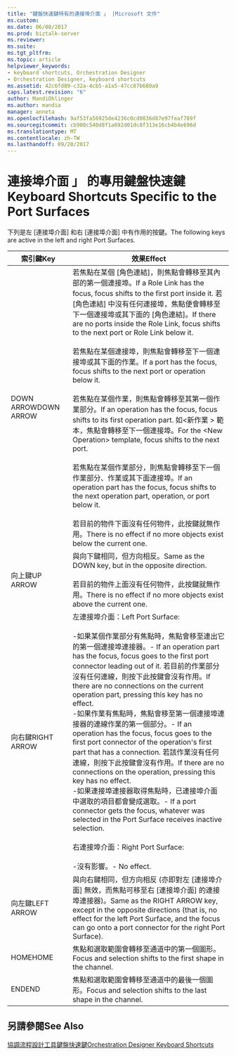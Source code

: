 ```yaml
---
title: "鍵盤快速鍵特有的連接埠介面 」 |Microsoft 文件"
ms.custom: 
ms.date: 06/08/2017
ms.prod: biztalk-server
ms.reviewer: 
ms.suite: 
ms.tgt_pltfrm: 
ms.topic: article
helpviewer_keywords:
- keyboard shortcuts, Orchestration Designer
- Orchestration Designer, keyboard shortcuts
ms.assetid: 42c6fd89-c32a-4cb5-a1a5-47cc87b680a9
caps.latest.revision: "6"
author: MandiOhlinger
ms.author: mandia
manager: anneta
ms.openlocfilehash: 9af53fa56925de4236c0cd0836d87e97feaf789f
ms.sourcegitcommit: cb908c540d8f1a692d01dc8f313e16cb4b4e696d
ms.translationtype: MT
ms.contentlocale: zh-TW
ms.lasthandoff: 09/20/2017
---
```

# <a name="keyboard-shortcuts-specific-to-the-port-surfaces"></a><span data-ttu-id="b4dce-102">連接埠介面 」 的專用鍵盤快速鍵</span><span class="sxs-lookup"><span data-stu-id="b4dce-102">Keyboard Shortcuts Specific to the Port Surfaces</span></span>
<span data-ttu-id="b4dce-103">下列是左 [連接埠介面] 和右 [連接埠介面] 中有作用的按鍵。</span><span class="sxs-lookup"><span data-stu-id="b4dce-103">The following keys are active in the left and right Port Surfaces.</span></span>  
  
|<span data-ttu-id="b4dce-104">索引鍵</span><span class="sxs-lookup"><span data-stu-id="b4dce-104">Key</span></span>|<span data-ttu-id="b4dce-105">效果</span><span class="sxs-lookup"><span data-stu-id="b4dce-105">Effect</span></span>|  
|---------|------------|  
|<span data-ttu-id="b4dce-106">DOWN ARROW</span><span class="sxs-lookup"><span data-stu-id="b4dce-106">DOWN ARROW</span></span>|<span data-ttu-id="b4dce-107">若焦點在某個 [角色連結]，則焦點會轉移至其內部的第一個連接埠。</span><span class="sxs-lookup"><span data-stu-id="b4dce-107">If a Role Link has the focus, focus shifts to the first port inside it.</span></span> <span data-ttu-id="b4dce-108">若 [角色連結] 中沒有任何連接埠，焦點便會轉移至下一個連接埠或其下面的 [角色連結]。</span><span class="sxs-lookup"><span data-stu-id="b4dce-108">If there are no ports inside the Role Link, focus shifts to the next port or Role Link below it.</span></span><br /><br /> <span data-ttu-id="b4dce-109">若焦點在某個連接埠，則焦點會轉移至下一個連接埠或其下面的作業。</span><span class="sxs-lookup"><span data-stu-id="b4dce-109">If a port has the focus, focus shifts to the next port or operation below it.</span></span><br /><br /> <span data-ttu-id="b4dce-110">若焦點在某個作業，則焦點會轉移至其第一個作業部分。</span><span class="sxs-lookup"><span data-stu-id="b4dce-110">If an operation has the focus, focus shifts to its first operation part.</span></span> <span data-ttu-id="b4dce-111">如\<新作業 > 範本，焦點會轉移至下一個連接埠。</span><span class="sxs-lookup"><span data-stu-id="b4dce-111">For the \<New Operation> template, focus shifts to the next port.</span></span><br /><br /> <span data-ttu-id="b4dce-112">若焦點在某個作業部分，則焦點會轉移至下一個作業部分、作業或其下面連接埠。</span><span class="sxs-lookup"><span data-stu-id="b4dce-112">If an operation part has the focus, focus shifts to the next operation part, operation, or port below it.</span></span><br /><br /> <span data-ttu-id="b4dce-113">若目前的物件下面沒有任何物件，此按鍵就無作用。</span><span class="sxs-lookup"><span data-stu-id="b4dce-113">There is no effect if no more objects exist below the current one.</span></span>|  
|<span data-ttu-id="b4dce-114">向上鍵</span><span class="sxs-lookup"><span data-stu-id="b4dce-114">UP ARROW</span></span>|<span data-ttu-id="b4dce-115">與向下鍵相同，但方向相反。</span><span class="sxs-lookup"><span data-stu-id="b4dce-115">Same as the DOWN key, but in the opposite direction.</span></span><br /><br /> <span data-ttu-id="b4dce-116">若目前的物件上面沒有任何物件，此按鍵就無作用。</span><span class="sxs-lookup"><span data-stu-id="b4dce-116">There is no effect if no more objects exist above the current one.</span></span>|  
|<span data-ttu-id="b4dce-117">向右鍵</span><span class="sxs-lookup"><span data-stu-id="b4dce-117">RIGHT ARROW</span></span>|<span data-ttu-id="b4dce-118">左連接埠介面：</span><span class="sxs-lookup"><span data-stu-id="b4dce-118">Left Port Surface:</span></span><br /><br /> <span data-ttu-id="b4dce-119">-如果某個作業部分有焦點時，焦點會移至連出它的第一個連接埠連接器。</span><span class="sxs-lookup"><span data-stu-id="b4dce-119">-   If an operation part has the focus, focus goes to the first port connector leading out of it.</span></span> <span data-ttu-id="b4dce-120">若目前的作業部分沒有任何連線，則按下此按鍵會沒有作用。</span><span class="sxs-lookup"><span data-stu-id="b4dce-120">If there are no connections on the current operation part, pressing this key has no effect.</span></span><br /><span data-ttu-id="b4dce-121">-如果作業有焦點時，焦點會移至第一個連接埠連接器的連線作業的第一個部分。</span><span class="sxs-lookup"><span data-stu-id="b4dce-121">-   If an operation has the focus, focus goes to the first port connector of the operation's first part that has a connection.</span></span> <span data-ttu-id="b4dce-122">若該作業沒有任何連線，則按下此按鍵會沒有作用。</span><span class="sxs-lookup"><span data-stu-id="b4dce-122">If there are no connections on the operation, pressing this key has no effect.</span></span><br /><span data-ttu-id="b4dce-123">-如果連接埠連接器取得焦點時，已連接埠介面 中選取的項目都會變成選取。</span><span class="sxs-lookup"><span data-stu-id="b4dce-123">-   If a port connector gets the focus, whatever was selected in the Port Surface receives inactive selection.</span></span><br /><br /> <span data-ttu-id="b4dce-124">右連接埠介面：</span><span class="sxs-lookup"><span data-stu-id="b4dce-124">Right Port Surface:</span></span><br /><br /> <span data-ttu-id="b4dce-125">-沒有影響。</span><span class="sxs-lookup"><span data-stu-id="b4dce-125">-   No effect.</span></span>|  
|<span data-ttu-id="b4dce-126">向左鍵</span><span class="sxs-lookup"><span data-stu-id="b4dce-126">LEFT ARROW</span></span>|<span data-ttu-id="b4dce-127">與向右鍵相同，但方向相反 (亦即對左 [連接埠介面] 無效，而焦點可移至右 [連接埠介面] 的連接埠連接器)。</span><span class="sxs-lookup"><span data-stu-id="b4dce-127">Same as the RIGHT ARROW key, except in the opposite directions (that is, no effect for the left Port Surface, and the focus can go onto a port connector for the right Port Surface).</span></span>|  
|<span data-ttu-id="b4dce-128">HOME</span><span class="sxs-lookup"><span data-stu-id="b4dce-128">HOME</span></span>|<span data-ttu-id="b4dce-129">焦點和選取範圍會轉移至通道中的第一個圖形。</span><span class="sxs-lookup"><span data-stu-id="b4dce-129">Focus and selection shifts to the first shape in the channel.</span></span>|  
|<span data-ttu-id="b4dce-130">END</span><span class="sxs-lookup"><span data-stu-id="b4dce-130">END</span></span>|<span data-ttu-id="b4dce-131">焦點和選取範圍會轉移至通道中的最後一個圖形。</span><span class="sxs-lookup"><span data-stu-id="b4dce-131">Focus and selection shifts to the last shape in the channel.</span></span>|  
  
## <a name="see-also"></a><span data-ttu-id="b4dce-132">另請參閱</span><span class="sxs-lookup"><span data-stu-id="b4dce-132">See Also</span></span>  
 [<span data-ttu-id="b4dce-133">協調流程設計工具鍵盤快速鍵</span><span class="sxs-lookup"><span data-stu-id="b4dce-133">Orchestration Designer Keyboard Shortcuts</span></span>](../core/orchestration-designer-keyboard-shortcuts.md)